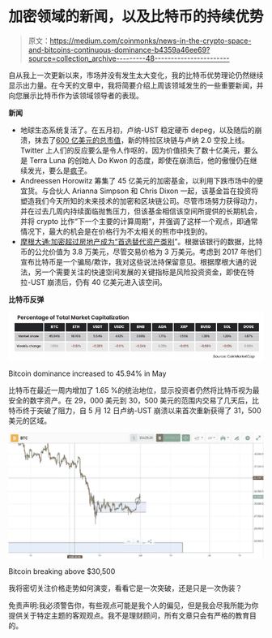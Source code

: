 # 加密领域的新闻，以及比特币的持续优势

> 原文：<https://medium.com/coinmonks/news-in-the-crypto-space-and-bitcoins-continuous-dominance-b4359a46ee69?source=collection_archive---------48----------------------->

自从我上一次更新以来，市场并没有发生太大变化，我的比特币优势理论仍然继续显示出力量。在今天的文章中，我将简要介绍上周该领域发生的一些重要新闻，并向您展示比特币作为该领域领导者的表现。

**新闻**

*   地球生态系统复活了。在五月初，卢纳-UST 稳定硬币 depeg，以及随后的崩溃，抹去了[600 亿美元的总市值](https://www.coindesk.com/learn/the-fall-of-terra-a-timeline-of-the-meteoric-rise-and-crash-of-ust-and-luna/)，新的特拉区块链与卢纳 2.0 空投上线。Twitter 上人们的反应要么是令人作呕的，因为价值损失了数十亿美元，要么是 Terra Luna 的创始人 Do Kwon 的态度，即使在崩溃后，他的傲慢仍在继续发光，要么是[疯子](https://dictionary.cambridge.org/dictionary/english/lunatic)。
*   Andreessen Horowitz 筹集了 45 亿美元的加密基金，以利用下跌市场中的便宜货。与合伙人 Arianna Simpson 和 Chris Dixon 一起，该基金旨在投资将塑造我们今天所知的未来技术的加密和区块链公司。尽管市场努力获得动力，并在过去几周内持续面临抛售压力，但该基金相信该空间所提供的长期机会，并将 crypto 比作“下一个主要的计算周期”，并强调了这样一个观点，即通常情况下，最大的机会是在价格行为不太相关的熊市中找到的。
*   [摩根大通:加密超过房地产成为“首选替代资产类别](https://blockworks.co/crypto-leapfrogs-real-estate-jpmorgan-says/)”。根据该银行的数据，比特币的公允价值为 3.8 万美元，尽管交易价格为 3 万美元。考虑到 2017 年他们宣布比特币是一个骗局/欺诈，我对这些说法持保留意见。根据摩根大通的说法，另一个需要关注的快速空间发展的关键指标是风险投资资金，即使在特拉-UST 崩溃后，仍有 40 亿美元进入该空间。

**比特币反弹**

![](img/3074b54092fcbea2515c7fa0144e9978.png)

Bitcoin dominance increased to 45.94% in May

比特币在最近一周内增加了 1.65 %的统治地位，显示投资者仍然将比特币视为最安全的数字资产。在 29，000 美元到 30，500 美元的范围内交易了几天后，比特币终于突破了阻力，自 5 月 12 日卢纳-UST 崩溃以来首次重新获得了 31，500 美元的区域。

![](img/bae7e1d5c1fc2fc68195250520862838.png)

Bitcoin breaking above $30,500

我将密切关注价格走势如何演变，看看它是一次突破，还是只是一次伪装？

免责声明:我必须警告你，有些观点可能是我个人的偏见，但是我会尽我所能为你提供关于特定主题的客观观点。我不是理财顾问，所有文章只会有严格的教育目的。